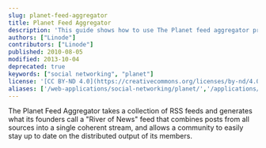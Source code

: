 ```yaml
---
slug: planet-feed-aggregator
title: Planet Feed Aggregator
description: 'This guide shows how to use The Planet feed aggregator provides an overview of communities by collecting all of the feeds produced by a community.'
authors: ["Linode"]
contributors: ["Linode"]
published: 2010-08-05
modified: 2013-10-04
deprecated: true
keywords: ["social networking", "planet"]
license: '[CC BY-ND 4.0](https://creativecommons.org/licenses/by-nd/4.0)'
aliases: ['/web-applications/social-networking/planet/','/applications/social-networking/planet-feed-aggregator/']
---
```




The Planet Feed Aggregator takes a collection of RSS feeds and generates what its founders call a "River of News" feed that combines posts from all sources into a single coherent stream, and allows a community to easily stay up to date on the distributed output of its members.



